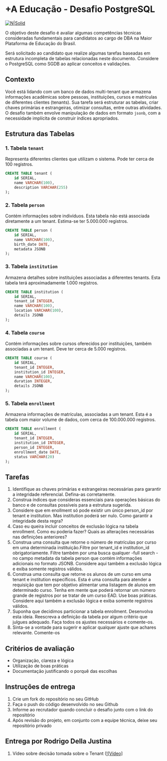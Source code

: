 
+A Educação - Desafio PostgreSQL
===================

[![N|Solid](https://maisaedu.com.br/hubfs/site-grupo-a/logo-mais-a-educacao.svg)](https://maisaedu.com.br/) 

O objetivo deste desafio é avaliar algumas competências técnicas consideradas fundamentais para candidatos ao cargo de DBA na Maior Plataforma de Educação do Brasil.

Será solicitado ao candidato que realize algumas tarefas baseadas em estrutura incompleta de tabelas relacionadas neste documento. Considere o PostgreSQL como SGDB ao aplicar conceitos e validações.

## Contexto

Você está lidando com um banco de dados multi-tenant que armazena informações acadêmicas sobre pessoas, instituições, cursos e matrículas de diferentes clientes (tenants). Sua tarefa será estruturar as tabelas, criar chaves primárias e estrangeiras, otimizar consultas, entre outras atividades. O desafio também envolve manipulação de dados em formato `jsonb`, com a necessidade implícita de construir índices apropriados.

## Estrutura das Tabelas

### 1. Tabela `tenant`
Representa diferentes clientes que utilizam o sistema. Pode ter cerca de 100 registros.

```sql
CREATE TABLE tenant (
    id SERIAL,
    name VARCHAR(100),
    description VARCHAR(255)
);
```
### 2.	Tabela `person` 
Contém informações sobre indivíduos. Esta tabela não está associada diretamente a um tenant. Estima-se ter 5.000.000 registros.

```sql
CREATE TABLE person (
    id SERIAL,
    name VARCHAR(100),
    birth_date DATE,
    metadata JSONB
);
```
### 3.	Tabela `institution`
Armazena detalhes sobre instituições associadas a diferentes tenants. Esta tabela terá aproximadamente 1.000 registros.

```sql
CREATE TABLE institution (
    id SERIAL,
    tenant_id INTEGER,
    name VARCHAR(100),
    location VARCHAR(100),
    details JSONB
);
```
### 4.	Tabela `course` 
Contém informações sobre cursos oferecidos por instituições, também associadas a um tenant. Deve ter cerca de 5.000 registros.

```sql
CREATE TABLE course (
    id SERIAL,
    tenant_id INTEGER,
    institution_id INTEGER,
    name VARCHAR(100),
    duration INTEGER,
    details JSONB
);
```

### 5.	Tabela `enrollment`
Armazena informações de matrículas, associadas a um tenant. Esta é a tabela com maior volume de dados, com cerca de 100.000.000 registros.

```sql
CREATE TABLE enrollment (
    id SERIAL,
    tenant_id INTEGER,
    institution_id INTEGER,
    person_id INTEGER,
    enrollment_date DATE,
    status VARCHAR(20)
);
```

## Tarefas

1. Identifique as chaves primárias e estrangeiras necessárias para garantir a integridade referencial. Defina-as corretamente. 
2. Construa índices que consideras essenciais para operações básicas do banco e de consultas possíveis para a estrutura sugerida.
3. Considere que em enollment só pode existir um único person_id por tenant e institution. Mas institution poderá ser nulo. Como garantir a integridade desta regra?
4. Caso eu queira incluir conceitos de exclusão lógica na tabela enrollment. Como eu poderia fazer? Quais as alterações necessárias nas definições anteriores?
5. Construa uma consulta que retorne o número de matrículas por curso em uma determinada instituição.Filtre por tenant_id e institution_id obrigatoriamente. Filtre também por uma busca qualquer -full search - no campo metadata da tabela person que contém informações adicionais no formato JSONB. Considere aqui também a exclusão lógica e exiba somente registros válidos.
6. Construa uma consulta que retorne os alunos de um curso em uma tenant e institution específicos. Esta é uma consulta para atender a requisição que tem por objetivo alimentar uma listagem de alunos em determinado curso. Tenha em mente que poderá retornar um número grande de registros por se tratar de um curso EAD. Use boas práticas. Considere aqui também a exclusão lógica e exiba somente registros válidos.
7. Suponha que decidimos particionar a tabela enrollment. Desenvolva esta ideia. Reescreva a definição da tabela por algum critério que julgues adequado. Faça todos os ajustes necessários e comente-os.
8. Sinta-se a vontade para sugerir e aplicar qualquer ajuste que achares relevante. Comente-os


## Critérios de avaliação
- Organização, clareza e lógica
- Utilização de boas práticas
- Documentação justificando o porquê das escolhas

## Instruções de entrega
1. Crie um fork do repositório no seu GitHub
2. Faça o push do código desenvolvido no seu Github
3. Informe ao recrutador quando concluir o desafio junto com o link do repositório
4. Após revisão do projeto, em conjunto com a equipe técnica, deixe seu repositório privado


## Entrega por Rodrigo Della Justina
1. Vídeo sobre decisão tomada sobre o Tenant ([![Vídeo]](https://youtu.be/CSTZSZ7pbcw)



